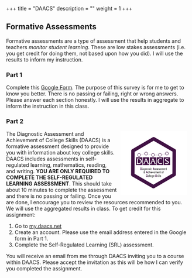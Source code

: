 +++
title = "DAACS"
description = ""
weight = 1
+++

## Formative Assessments

Formative assessments are a type of assessment that help students and teachers *monitor student learning*. These are low stakes assessments (i.e. you get credit for doing them, not based upon how you did). I will use the results to inform my instruction.

### Part 1

Complete this [Google Form](https://forms.gle/FGsUWy61k8A3ujYH9). The purpose of this survey is for me to get to know you better. There is no passing or failing, right or wrong answers. Please answer each section honestly. I will use the results in aggregate to inform the instruction in this class.

### Part 2

<img src='/slides/images/hex/DAACS.png' alt = 'DAACS' align = 'right'  style="height:175px; padding-left:10px; padding-right:10px;"/>

The Diagnostic Assessment and Achievement of College Skills (DAACS) is a formative assessment designed to provide you with information about key college skills. DAACS includes assessments in self-regulated learning, mathematics, reading, and writing. **YOU ARE ONLY REQUIRED TO COMPLETE THE SELF-REGULATED LEARNING ASSESSMENT**. This should take about 10 minutes to complete the assessment and there is no passing or failing. Once you are done, I encourage you to review the resources recommended to you. We will use the aggregated results in class. To get credit for this assignment:

1. Go to [my.daacs.net](https://my.daacs.net)
2. Create an account. Please use the email address entered in the Google form in Part 1.
3. Complete the Self-Regulated Learning (SRL) assessment.

You will receive an email from me through DAACS inviting you to a course within DAACS. Please accept the invitation as this will be how I can verify you completed the assignment.


